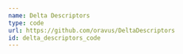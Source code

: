 ```yaml
---
name: Delta Descriptors
type: code
url: https://github.com/oravus/DeltaDescriptors
id: delta_descriptors_code
---
```

